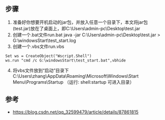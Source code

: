 ## 步骤
1. 准备好你想要开机启动的jar包，并放入任意一个目录下，本文将jar包(test.jar)放在了桌面上，即C:\Users\admin-pc\Desktop\test.jar
2. 创建一个.bat文件run.bat
java -jar C:\Users\admin-pc\Desktop\test.jar > G:\windowsStart\test_start.log
3. 创建一个.vbs文件run.vbs
```
Set ws = CreateObject("Wscript.Shell") 
ws.run "cmd /c G:\windowsStart\test_start.bat",vbhide
```
4. 将vbs文件放到“启动”目录下C:\Users\zhang\AppData\Roaming\Microsoft\Windows\Start Menu\Programs\Startup
（运行: shell:startup 可进入目录）

## 参考
- <https://blog.csdn.net/qq_32599479/article/details/87861815>

